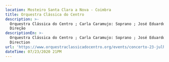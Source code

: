 ```yaml
---
location: Mosteiro Santa Clara a Nova - Coimbra
title: Orquestra Clássica do Centro
description: >-
  Orquestra Clássica do Centro ; Carla Caramujo: Soprano ; José Eduardo Gomes:
  Direção 
descriptionEn: >-
  Orquestra Clássica do Centro ; Carla Caramujo: Soprano ; José Eduardo Gomes:
  Direction
url: 'https://www.orquestraclassicadocentro.org/events/concerto-23-julho/'
dateTime: 07/23/2020 21PM
---
```


